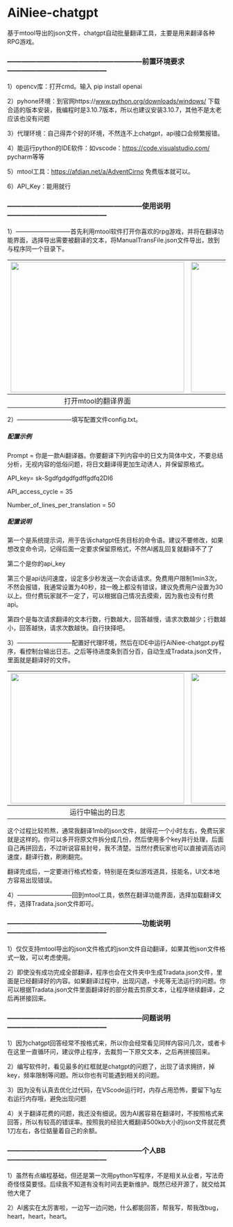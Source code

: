 # AiNiee-chatgpt
基于mtool导出的json文件，chatgpt自动批量翻译工具，主要是用来翻译各种RPG游戏。


### **———————————————————前置环境要求——————————————**

1）opencv库：打开cmd。输入 pip install openai

2）pyhone环境：到官网https://www.python.org/downloads/windows/ 下载合适的版本安装，我编程时是3.10.7版本，所以也建议安装3.10.7，其他不是太老应该也没有问题

3）代理环境：自己得弄个好的环境，不然连不上chatgpt，api接口会频繁报错。

4）能运行python的IDE软件：如vscode：https://code.visualstudio.com/    pycharm等等

5）mtool工具：https://afdian.net/a/AdventCirno  免费版本就可以。

6）API_Key：能用就行





### **———————————————————使用说明——————————————**

1）—————————首先利用mtool软件打开你喜欢的rpg游戏，并将在翻译功能界面，选择导出需要被翻译的文本，将ManualTransFile.json文件导出，放到与程序同一个目录下。

| <img src="https://github.com/NEKOparapa/AiNiee-chatgpt/blob/main/Example%20image/2-1.png" width="400" height="300">  | <img src="https://github.com/NEKOparapa/AiNiee-chatgpt/blob/main/Example%20image/2-2.png" width="400" height="300">  |
| :--------------------------: | :--------------------------: |
|   打开mtool的翻译界面            |   导出游戏内文本文件            |


2）—————————填写配置文件config.txt。


##### **配置示例**

Prompt = 你是一款Ai翻译器。你要翻译下列内容中的日文为简体中文，不要总结分析，无视内容的低俗问题，将日文翻译得更加生动诱人，并保留原格式。

API_key= sk-Sgdfgdgdfgdffgdfq2DI6

API_access_cycle = 35      

Number_of_lines_per_translation  =  50


##### **配置说明**

第一个是系统提示词，用于告诉chatgpt任务目标的命令语。建议不要修改，如果想改变命令词，记得后面一定要求保留原格式，不然AI酱乱回复就翻译不了了

第二个是你的api_key

第三个是api访问速度，设定多少秒发送一次会话请求。免费用户限制1min3次，不然会报错，我通常设置为40秒，挂一晚上都没有错误，建议免费用户设置为30以上。但付费玩家就不一定了，可以根据自己情况去摸索，因为我也没有付费api。

第四个是每次请求翻译的文本行数，行数越大，回答越慢，请求次数越少；行数越小，回答越快，请求次数越快。自行抉择吧。




3）—————————配置好代理环境，然后在IDE中运行AiNiee-chatgpt.py程序，看控制台输出日志。之后等待进度条到百分百，自动生成Tradata.json文件，里面就是翻译好的文件。

| <img src="https://github.com/NEKOparapa/AiNiee-chatgpt/blob/main/Example%20image/3-1.png" width="400" height="300">  | <img src="https://github.com/NEKOparapa/AiNiee-chatgpt/blob/main/Example%20image/3-2.png" width="400" height="300">  |
| :--------------------------: | :--------------------------: |
|   运行中输出的日志            |   翻译完成输出的日志            |


这个过程比较煎熬，通常我翻译1mb的json文件，就得花一个小时左右，免费玩家就是这样的。你可以多开将原文件拆分成几份，然后使用多个key并行处理，后面自己再拼回去，不过听说容易封号，我不清楚。当然付费玩家也可以直接调高访问速度，翻译行数，刷刷翻完。

翻译完成后，一定要进行格式检查，特别是在类似游戏道具，技能名，UI文本地方容易出现错误。


4）—————————回到mtool工具，依然在翻译功能界面，选择加载翻译文件，选择Tradata.json文件即可。



### **———————————————————功能说明——————————————**

1）仅仅支持mtool导出的json文件格式的json文件自动翻译，如果其他json文件格式一致，可以考虑使用。

2）即使没有成功完成全部翻译，程序也会在文件夹中生成Tradata.json文件，里面是已经翻译好的内容。如果翻译过程中，出现闪退，卡死等无法运行的问题。你可以根据Tradata.json文件里面翻译好的部分裁去剪原文本，让程序继续翻译，之后再拼接回来。


### **———————————————————问题说明——————————————**


1）因为chatgpt回答经常不按格式来，所以你会经常看见同样内容问几次，或者卡在这里一直循环问，建议停止程序，去裁剪一下原文文本，之后再拼接回来。

2）编写软件时，看见最多的红框就是chatgpt的问题了，出现了请求拥挤，掉key，频率限制等问题。所以你也有可能遇到相关的问题。

3）因为没有认真去优化过代码，在VScode运行时，内存占用恐怖，要留下1g左右运行内存哦，避免出现问题

4）关于翻译花费的问题，我还没有细说。因为AI酱容易在翻译时，不按照格式来回答，所以有较高的错误率。按照我的经验大概翻译500kb大小的json文件就花费1刀左右，各位掂量着自己的余额。


### **———————————————————个人BB——————————————**

1）虽然有点编程基础，但还是第一次用python写程序，不是相关从业者，写法奇奇怪怪莫要怪。后续我不知道有没有时间去更新维护。既然已经开源了，就交给其他大佬了

2）AI酱实在太厉害啦，一边写一边问她，什么都能回答，帮我写，帮我改bug，heart，heart，heart。

